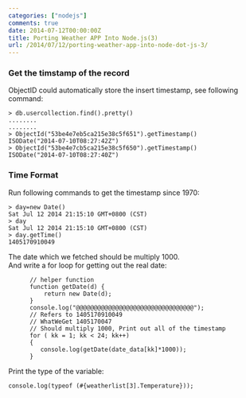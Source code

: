 ```yaml
---
categories: ["nodejs"]
comments: true
date: 2014-07-12T00:00:00Z
title: Porting Weather APP Into Node.js(3)
url: /2014/07/12/porting-weather-app-into-node-dot-js-3/
---
```


### Get the timstamp of the record
ObjectID could automatically store the insert timestamp, see following command:     

```
> db.usercollection.find().pretty()
........
........
> ObjectId("53be4e7eb5ca215e38c5f651").getTimestamp()
ISODate("2014-07-10T08:27:42Z")
> ObjectId("53be4e7cb5ca215e38c5f650").getTimestamp()
ISODate("2014-07-10T08:27:40Z")

```
### Time Format
Run following commands to get the timestamp since 1970:     

```
> day=new Date()
Sat Jul 12 2014 21:15:10 GMT+0800 (CST)
> day
Sat Jul 12 2014 21:15:10 GMT+0800 (CST)
> day.getTime()
1405170910049

```
The date which we fetched should be multiply 1000.    
And write a for loop for getting out the real date:   

```
      // helper function
      function getDate(d) {
          return new Date(d);
      }
      console.log("@@@@@@@@@@@@@@@@@@@@@@@@@@@@@@@@@");
      // Refers to 1405170910049
      // WhatWeGet 1405170047
      // Should multiply 1000, Print out all of the timestamp
      for ( kk = 1; kk < 24; kk++)
      {
         console.log(getDate(date_data[kk]*1000));
      }

```

Print the type of the variable:    

```
console.log(typeof (#{weatherlist[3].Temperature}));

```


